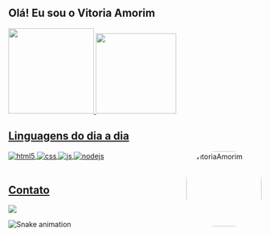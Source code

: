 ## Olá! Eu sou o Vitoria Amorim

<div>
<a href="https://github.com/VitoriaAmorim">
<img height="170em" src="https://github-readme-stats.vercel.app/api?username=VitoriaAmorim&show_icons=true&theme=dark&include_all_commits=true&count_private=true"/>
<img height="160em" src="https://github-readme-stats.vercel.app/api/top-langs/?username=VitoriaAmorim&layout=compact&langs_count=7&theme=dark"/>
</div>
  
  
## Linguagens do dia a dia

<div style="display: inline_block">
  <img align="center" alt="html5" src="https://img.shields.io/badge/HTML5-E34F26?style=for-the-badge&logo=html5&logoColor=white" />
  <img align="center" alt="css" src="https://img.shields.io/badge/CSS-1572B6?style=for-the-badge&logo=css3&logoColor=white" />
  <img align="center" alt="js" src="https://img.shields.io/badge/JavaScript-F7DF1E?style=for-the-badge&logo=javascript&logoColor=black" />
  <img align="center" alt="nodejs" src="https://img.shields.io/badge/Python-306998?style=for-the-badge&logo=Python&logoColor=white" />
  <img align="right" alt="VitoriaAmorim" height="150" style="border-radius:60px;" src="https://user-images.githubusercontent.com/110053991/218093765-1282af60-52e9-4298-b64a-1cb4756c2f7d.png">
</div>
<br/>

## Contato
  <a href="[https://www.linkedin.com/in/vitor-amorim-a482a2239/](https://www.linkedin.com/in/vitoria-amorim-5911bb239/)" target="_blank"><img src="https://img.shields.io/badge/-LinkedIn-%230077B5?style=for-the-badge&logo=linkedin&logoColor=white" target="_blank"></a> 

  
![Snake animation](https://github.com/VitoriaAmorim/VitoriaAmorim/blob/output/github-contribution-grid-snake.svg)
  
